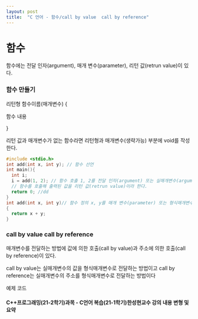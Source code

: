 ```yaml
---
layout: post
title:  "C 언어 - 함수/call by value  call by reference"
---
```

# 함수

함수에는 전달 인자(argument), 매개 변수(parameter), 리턴 값(retrun value)이 있다.

### 함수 만들기

리턴형 함수이름(매개변수)
{

  함수 내용

}
 
리턴 값과 매개변수가 없는 함수라면 리턴형과 매개변수(생략가능) 부분에 void를 작성한다.






```c
#include <stdio.h>
int add(int x, int y); // 함수 선언
int main(){
  int i;
  i = add(1, 2); // 함수 호출 1, 2를 전달 인자(argument) 또는 실매개변수(argument)라 한다.
  // 함수를 호출해 출력된 값을 리턴 값(retrun value)이라 한다.
  return 0; //dd
}
int add(int x, int y)// 함수 정의 x, y를 매개 변수(parameter) 또는 형식매개변수(parameter)라 한다.
{
  return x + y;
}
```






### call by value  call by reference

매개변수를 전달하는 방법에 값에 의한 호출(call by value)과 주소에 의한 호출(call by reference)이 있다.

call by value는 실매개변수의 값을 형식매개변수로 전달하는 방법이고
call by reference는 실매개변수의 주소를 형식매개변수로 전달하는 방법이다

예제 코드



#### C++프로그래밍(21-2학기)과목 - C언어 복습(21-1학기)한성현교수 강의 내용 변형 및 요약


